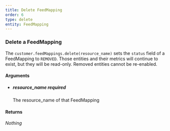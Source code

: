 ```yaml
---
title: Delete FeedMapping 
order: 6
type: delete
entity: FeedMapping 
---
```


### Delete a FeedMapping 

The `customer.feedMappings.delete(resource_name)` sets the `status` field of a FeedMapping to `REMOVED`. Those entities and their metrics will continue to exist, but they will be read-only. Removed entities cannot be re-enabled.


#### Arguments

-   ##### resource_name _required_
    The resource_name of that FeedMapping


#### Returns

_Nothing_